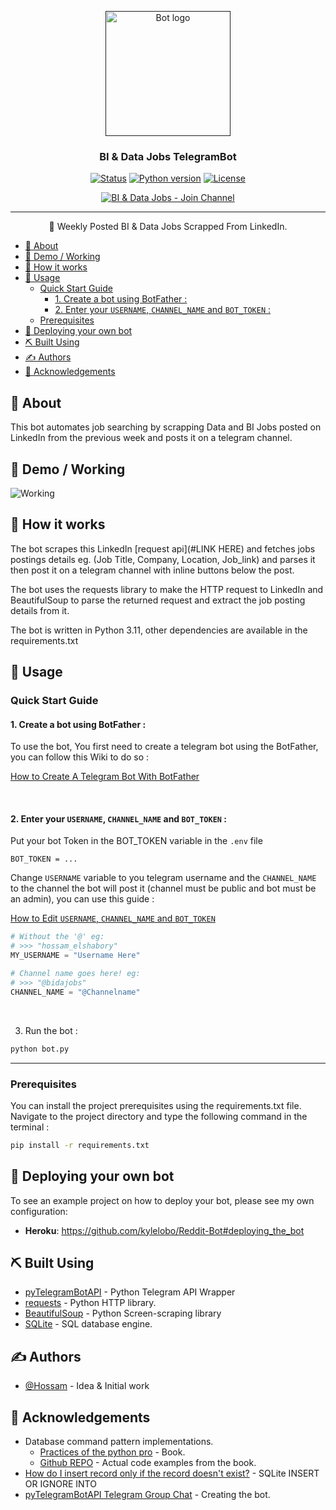 <p align="center">
  <a href="" rel="noopener">
 <img width=200px height=200px src="https://i.imgur.com/FxL5qM0.jpg" alt="Bot logo"></a>
</p>

<h3 align="center">BI & Data Jobs TelegramBot</h3>
<div align="center">

  [![Status](https://img.shields.io/badge/Status-Actice-brightgreen)]()
  [![Python version](https://img.shields.io/badge/Python-v3.11-blue)](https://www.python.org/)
  [![License](https://img.shields.io/badge/License-MIT-blue)]()


  [![BI & Data Jobs - Join Channel](https://img.shields.io/badge/BI_%26_Data_Jobs-Join_Channel-blue?style=for-the-badge&logo=Telegram)](https://t.me/bidajobs)

</div>

---

<p align="center"> 🤖 Weekly Posted BI & Data Jobs Scrapped From LinkedIn.
    <br> 
</p>

- [🧐 About ](#-about-)
- [🎥 Demo / Working ](#-demo--working-)
- [💭 How it works ](#-how-it-works-)
- [🎈 Usage ](#-usage-)
  - [Quick Start Guide](#quick-start-guide)
    - [1. Create a bot using BotFather :](#1-create-a-bot-using-botfather-)
    - [2. Enter your `USERNAME`, `CHANNEL_NAME` and `BOT_TOKEN` :](#2-enter-your-username-channel_name-and-bot_token-)
  - [Prerequisites](#prerequisites)
- [🚀 Deploying your own bot ](#-deploying-your-own-bot-)
- [⛏️ Built Using ](#️-built-using-)
- [✍️ Authors ](#️-authors-)
- [🎉 Acknowledgements ](#-acknowledgements-)



## 🧐 About <a name = "about"></a>
This bot automates job searching by scrapping Data and BI Jobs posted on LinkedIn from the previous week and posts it on a telegram channel.

## 🎥 Demo / Working <a name = "demo"></a>
![Working]()

## 💭 How it works <a name = "working"></a>

The bot scrapes this LinkedIn [request api](#LINK HERE) and fetches jobs postings details eg. (Job Title, Company, Location, Job_link) and parses it then post it on a telegram channel with inline buttons below the post.

The bot uses the requests library to make the HTTP request to LinkedIn and BeautifulSoup to parse the returned request and extract the job posting details from it.

The bot is written in Python 3.11, other dependencies are available in the requirements.txt

## 🎈 Usage <a name = "usage"></a>

### Quick Start Guide
#### 1. Create a bot using BotFather :

To use the bot, You first need to create a telegram bot using
the BotFather, you can follow this Wiki to do so :

[How to Create A Telegram Bot With BotFather]()

<br>

#### 2. Enter your `USERNAME`, `CHANNEL_NAME` and `BOT_TOKEN` :
  
Put your bot Token in the BOT_TOKEN variable in the `.env` file
```
BOT_TOKEN = ...
```
Change `USERNAME` variable to you telegram username and the `CHANNEL_NAME` to the channel the bot will post it (channel must be public and bot must be an admin), you can use this guide :


[How to Edit  `USERNAME`, `CHANNEL_NAME` and `BOT_TOKEN`]()

```python
# Without the '@' eg: 
# >>> "hossam_elshabory"
MY_USERNAME = "Username Here"  

# Channel name goes here! eg:
# >>> "@bidajobs"
CHANNEL_NAME = "@Channelname" 
```
<br>

3. Run the bot :
```bash
python bot.py
```

***

### Prerequisites

You can install the project prerequisites using the requirements.txt file.
Navigate to the project directory and type the following command in the terminal :

```bash
pip install -r requirements.txt
```

## 🚀 Deploying your own bot <a name = "deployment"></a>
To see an example project on how to deploy your bot, please see my own configuration:

+ **Heroku**: https://github.com/kylelobo/Reddit-Bot#deploying_the_bot

## ⛏️ Built Using <a name = "built_using"></a>
+ [pyTelegramBotAPI](https://pypi.org/project/pyTelegramBotAPI/) - Python Telegram API Wrapper
+ [requests](https://pypi.org/project/requests/) - Python HTTP library.
+ [BeautifulSoup](https://pypi.org/project/beautifulsoup4/) - Python Screen-scraping library
+ [SQLite](https://www.sqlite.org/about.html) - SQL database engine.

## ✍️ Authors <a name = "authors"></a>
+ [@Hossam](https://github.com/hossam-elshabory) - Idea & Initial work


## 🎉 Acknowledgements <a name = "acknowledgement"></a>
+ Database command pattern implementations.
  + [Practices of the python pro](https://www.amazon.com/Practices-Python-Pro-Dane-Hillard/dp/1617296082) - Book.
  + [Github REPO](https://github.com/daneah/practices-of-the-python-pro/tree/98bd0a1273d3a3d75f20069cc38d112ea09e6cec/ch10) - Actual code examples from the book. 
+ [How do I insert record only if the record doesn't exist?](https://dba.stackexchange.com/questions/189058/how-do-i-insert-record-only-if-the-record-doesnt-exist) - SQLite INSERT OR IGNORE INTO 
+ [pyTelegramBotAPI Telegram Group Chat](t.me/pyTelegramBotAPI) - Creating the bot.
